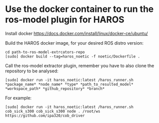 # Use the docker container to run the ros-model plugin for HAROS

Install docker https://docs.docker.com/install/linux/docker-ce/ubuntu/

Build the HAROS docker image, for your desired ROS distro version:
```
cd path-to-ros-model-extrcators-repo
[sudo] docker build --tag=haros_noetic -f noetic/Dockerfile .
```

Call the ros-model extractor plugin, remember you have to also clone the repository to be analysed:

```
[sudo] docker run -it haros_noetic:latest /haros_runner.sh *package_name* *node_name* *type* *path_to_resulted_model* *workspace_path* *github_repository* *branch*
```

For example:

```
[sudo] docker run -it haros_noetic:latest /haros_runner.sh cob_sick_s300 cob_sick_s300 node . /root/ws https://github.com/ipa320/cob_driver
```

